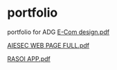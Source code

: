 # portfolio
portfolio for ADG
[E-Com design.pdf](https://github.com/anishxa/portfolio/files/7994522/E-Com.design.pdf)

[AIESEC WEB PAGE FULL.pdf](https://github.com/anishxa/portfolio/files/7994543/AIESEC.WEB.PAGE.FULL.pdf)

[RASOI APP.pdf](https://github.com/anishxa/portfolio/files/7994557/RASOI.APP.pdf)


